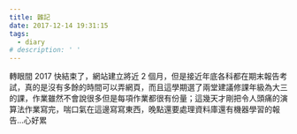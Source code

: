 ```yaml
---
title: 雜記
date: 2017-12-14 19:31:15
tags:
  - diary
# description: ' '
---
```


轉眼間 2017 快結束了，網站建立將近 2 個月，但是接近年底各科都在期末報告考試，真的是沒有多餘的時間可以弄網頁<!-- more -->，而且這學期選了兩堂建議修課年級為大三的課，作業雖然不會說很多但是每項作業都很有份量；這幾天才剛把令人頭痛的演算法作業寫完，喘口氣在這邊寫寫東西，晚點還要處理資料庫還有機器學習的報告...心好累
